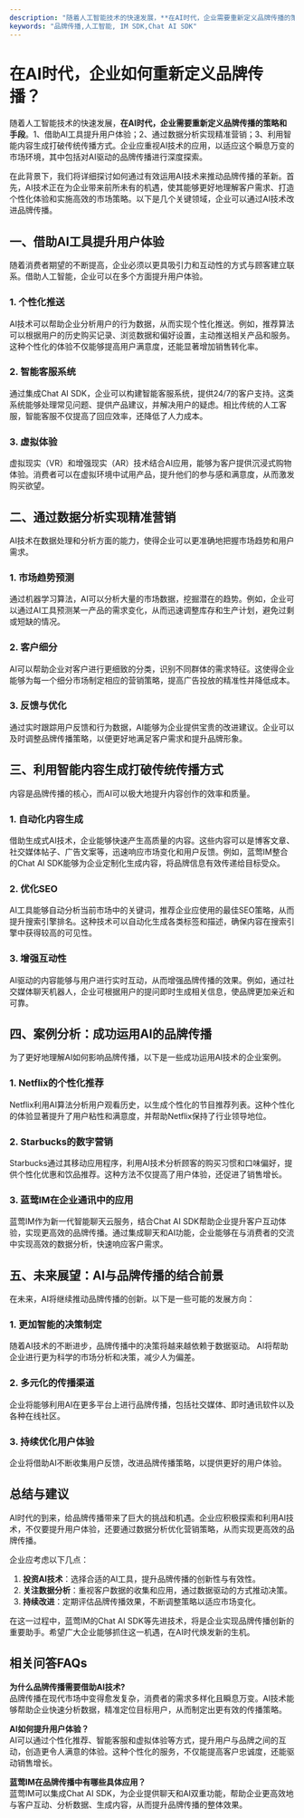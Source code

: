 ```yaml
---
description: "随着人工智能技术的快速发展，**在AI时代，企业需要重新定义品牌传播的策略和手段**。1、借助AI工具提升用户体验；2、通过数据分析实现精准营销；3、利用智能内容生成打破传统传播方式。企业应重视AI技术的应用，以适应这个瞬息万变的市场环境，其中包括对AI驱动的品牌传播进行深度探索。"
keywords: "品牌传播,人工智能, IM SDK,Chat AI SDK"
---
```

# 在AI时代，企业如何重新定义品牌传播？

随着人工智能技术的快速发展，**在AI时代，企业需要重新定义品牌传播的策略和手段**。1、借助AI工具提升用户体验；2、通过数据分析实现精准营销；3、利用智能内容生成打破传统传播方式。企业应重视AI技术的应用，以适应这个瞬息万变的市场环境，其中包括对AI驱动的品牌传播进行深度探索。

在此背景下，我们将详细探讨如何通过有效运用AI技术来推动品牌传播的革新。首先，AI技术正在为企业带来前所未有的机遇，使其能够更好地理解客户需求、打造个性化体验和实施高效的市场策略。以下是几个关键领域，企业可以通过AI技术改进品牌传播。

## **一、借助AI工具提升用户体验**

随着消费者期望的不断提高，企业必须以更具吸引力和互动性的方式与顾客建立联系。借助人工智能，企业可以在多个方面提升用户体验。

### **1. 个性化推送**

AI技术可以帮助企业分析用户的行为数据，从而实现个性化推送。例如，推荐算法可以根据用户的历史购买记录、浏览数据和偏好设置，主动推送相关产品和服务。这种个性化的体验不仅能够提高用户满意度，还能显著增加销售转化率。

### **2. 智能客服系统**

通过集成Chat AI SDK，企业可以构建智能客服系统，提供24/7的客户支持。这类系统能够处理常见问题、提供产品建议，并解决用户的疑虑。相比传统的人工客服，智能客服不仅提高了回应效率，还降低了人力成本。

### **3. 虚拟体验**

虚拟现实（VR）和增强现实（AR）技术结合AI应用，能够为客户提供沉浸式购物体验。消费者可以在虚拟环境中试用产品，提升他们的参与感和满意度，从而激发购买欲望。

## **二、通过数据分析实现精准营销**

AI技术在数据处理和分析方面的能力，使得企业可以更准确地把握市场趋势和用户需求。

### **1. 市场趋势预测**

通过机器学习算法，AI可以分析大量的市场数据，挖掘潜在的趋势。例如，企业可以通过AI工具预测某一产品的需求变化，从而迅速调整库存和生产计划，避免过剩或短缺的情况。

### **2. 客户细分**

AI可以帮助企业对客户进行更细致的分类，识别不同群体的需求特征。这使得企业能够为每一个细分市场制定相应的营销策略，提高广告投放的精准性并降低成本。

### **3. 反馈与优化**

通过实时跟踪用户反馈和行为数据，AI能够为企业提供宝贵的改进建议。企业可以及时调整品牌传播策略，以便更好地满足客户需求和提升品牌形象。

## **三、利用智能内容生成打破传统传播方式**

内容是品牌传播的核心，而AI可以极大地提升内容创作的效率和质量。

### **1. 自动化内容生成**

借助生成式AI技术，企业能够快速产生高质量的内容。这些内容可以是博客文章、社交媒体帖子、广告文案等，迅速响应市场变化和用户反馈。例如，蓝莺IM整合的Chat AI SDK能够为企业定制化生成内容，将品牌信息有效传递给目标受众。

### **2. 优化SEO**

AI工具能够自动分析当前市场中的关键词，推荐企业应使用的最佳SEO策略，从而提升搜索引擎排名。这种技术可以自动化生成各类标签和描述，确保内容在搜索引擎中获得较高的可见性。

### **3. 增强互动性**

AI驱动的内容能够与用户进行实时互动，从而增强品牌传播的效果。例如，通过社交媒体聊天机器人，企业可根据用户的提问即时生成相关信息，使品牌更加亲近和可靠。

## **四、案例分析：成功运用AI的品牌传播**

为了更好地理解AI如何影响品牌传播，以下是一些成功运用AI技术的企业案例。

### **1. Netflix的个性化推荐**

Netflix利用AI算法分析用户观看历史，以生成个性化的节目推荐列表。这种个性化的体验显著提升了用户粘性和满意度，并帮助Netflix保持了行业领导地位。

### **2. Starbucks的数字营销**

Starbucks通过其移动应用程序，利用AI技术分析顾客的购买习惯和口味偏好，提供个性化优惠和饮品推荐。这种方法不仅提高了用户体验，还促进了销售增长。

### **3. 蓝莺IM在企业通讯中的应用**

蓝莺IM作为新一代智能聊天云服务，结合Chat AI SDK帮助企业提升客户互动体验，实现更高效的品牌传播。通过集成聊天和AI功能，企业能够在与消费者的交流中实现高效的数据分析，快速响应客户需求。

## **五、未来展望：AI与品牌传播的结合前景**

在未来，AI将继续推动品牌传播的创新。以下是一些可能的发展方向：

### **1. 更加智能的决策制定**

随着AI技术的不断进步，品牌传播中的决策将越来越依赖于数据驱动。 AI将帮助企业进行更为科学的市场分析和决策，减少人为偏差。

### **2. 多元化的传播渠道**

企业将能够利用AI在更多平台上进行品牌传播，包括社交媒体、即时通讯软件以及各种在线社区。

### **3. 持续优化用户体验**

企业将借助AI不断收集用户反馈，改进品牌传播策略，以提供更好的用户体验。

## **总结与建议**

AI时代的到来，给品牌传播带来了巨大的挑战和机遇。企业应积极探索和利用AI技术，不仅要提升用户体验，还要通过数据分析优化营销策略，从而实现更高效的品牌传播。

企业应考虑以下几点：

1. **投资AI技术**：选择合适的AI工具，提升品牌传播的创新性与有效性。
2. **关注数据分析**：重视客户数据的收集和应用，通过数据驱动的方式推动决策。
3. **持续改进**：定期评估品牌传播效果，不断调整策略以适应市场变化。

在这一过程中，蓝莺IM的Chat AI SDK等先进技术，将是企业实现品牌传播创新的重要助手。希望广大企业能够抓住这一机遇，在AI时代焕发新的生机。

## **相关问答FAQs**

**为什么品牌传播需要借助AI技术?**  
品牌传播在现代市场中变得愈发复杂，消费者的需求多样化且瞬息万变。AI技术能够帮助企业快速分析数据，精准定位目标用户，从而制定出更有效的传播策略。

**AI如何提升用户体验？**  
AI可以通过个性化推荐、智能客服和虚拟体验等方式，提升用户与品牌之间的互动，创造更令人满意的体验。这种个性化的服务，不仅能提高客户忠诚度，还能驱动销售增长。

**蓝莺IM在品牌传播中有哪些具体应用？**  
蓝莺IM可以集成Chat AI SDK，为企业提供聊天和AI双重功能，帮助企业更高效地与客户互动、分析数据、生成内容，从而提升品牌传播的整体效果。
